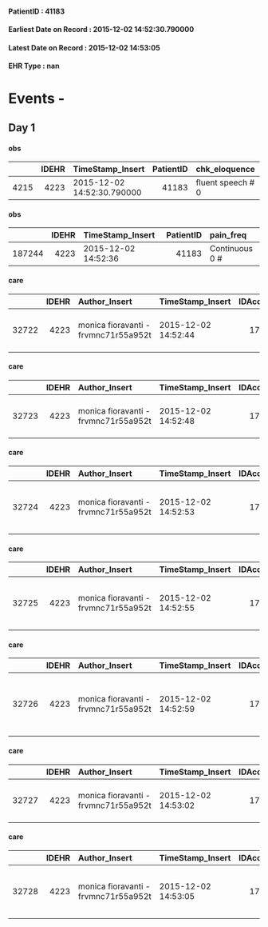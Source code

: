 
#### PatientID : 41183
#### Earliest Date on Record : 2015-12-02 14:52:30.790000
#### Latest Date on Record : 2015-12-02 14:53:05
#### EHR Type : nan

# Events - 

## Day 1

#### obs
|      |   IDEHR | TimeStamp_Insert           |   PatientID | chk_eloquence     | asthenia     | agitation_behavior_freq   | cognitive_state   |
|-----:|--------:|:---------------------------|------------:|:------------------|:-------------|:--------------------------|:------------------|
| 4215 |    4223 | 2015-12-02 14:52:30.790000 |       41183 | fluent speech # 0 | Moderate # 2 | quiet # 0                 | Polished # 2      |

#### obs
|        |   IDEHR | TimeStamp_Insert    |   PatientID | pain_freq      |
|-------:|--------:|:--------------------|------------:|:---------------|
| 187244 |    4223 | 2015-12-02 14:52:36 |       41183 | Continuous 0 # |

#### care
|       |   IDEHR | Author_Insert                        | TimeStamp_Insert    |   IDAccess | EHRType   |   PatientID |   IDTERAPIE_OUTPAT_VIDAS | ds_dose   | opt_via_di_somm   | ds_ora   | dt_data_inizio      |   opt_pregressa |   opt_somm_terapia |   opt_estemporanea |   opt_termina |   opt_somm_in_pompa | opt_farmaco                                 |
|------:|--------:|:-------------------------------------|:--------------------|-----------:|:----------|------------:|-------------------------:|:----------|:------------------|:---------|:--------------------|----------------:|-------------------:|-------------------:|--------------:|--------------------:|:--------------------------------------------|
| 32722 |    4223 | monica fioravanti - frvmnc71r55a952t | 2015-12-02 14:52:44 |      17403 | amb       |       41183 |                    10266 | 1 cp      | oral # 0 = 0      | 08 # 8   | 2015-12-02 00:00:00 |               0 |                  0 |                  0 |             0 |                   0 | verapamil (isoptin 120 mg tablets r) # 1289 |

#### care
|       |   IDEHR | Author_Insert                        | TimeStamp_Insert    |   IDAccess | EHRType   |   PatientID |   IDTERAPIE_OUTPAT_VIDAS | ds_dose   | opt_via_di_somm   | ds_ora               | dt_data_inizio      |   opt_pregressa |   opt_somm_terapia |   opt_estemporanea |   opt_termina |   opt_somm_in_pompa | opt_farmaco                                   |
|------:|--------:|:-------------------------------------|:--------------------|-----------:|:----------|------------:|-------------------------:|:----------|:------------------|:---------------------|:--------------------|----------------:|-------------------:|-------------------:|--------------:|--------------------:|:----------------------------------------------|
| 32723 |    4223 | monica fioravanti - frvmnc71r55a952t | 2015-12-02 14:52:48 |      17403 | amb       |       41183 |                    10267 | 1 cp      | oral # 0 = 0      | 08 # 8; # 24 in need | 2015-12-02 00:00:00 |               0 |                  0 |                  0 |             0 |                   0 | ondansetron (zofran 8 mg tablets gold) # 1017 |

#### care
|       |   IDEHR | Author_Insert                        | TimeStamp_Insert    |   IDAccess | EHRType   |   PatientID |   IDTERAPIE_OUTPAT_VIDAS | ds_dose   | opt_via_di_somm   | ds_ora   | dt_data_inizio      |   opt_pregressa |   opt_somm_terapia |   opt_estemporanea |   opt_termina |   opt_somm_in_pompa | opt_farmaco                                     |
|------:|--------:|:-------------------------------------|:--------------------|-----------:|:----------|------------:|-------------------------:|:----------|:------------------|:---------|:--------------------|----------------:|-------------------:|-------------------:|--------------:|--------------------:|:------------------------------------------------|
| 32724 |    4223 | monica fioravanti - frvmnc71r55a952t | 2015-12-02 14:52:53 |      17403 | amb       |       41183 |                    10268 | 1 cp      | oral # 0 = 0      | 07 # 7   | 2015-12-02 00:00:00 |               0 |                  0 |                  0 |             0 |                   0 | pantoprazole (pantoprazole 40 mg tablets) # 964 |

#### care
|       |   IDEHR | Author_Insert                        | TimeStamp_Insert    |   IDAccess | EHRType   |   PatientID |   IDTERAPIE_OUTPAT_VIDAS | ds_dose   | opt_via_di_somm   | ds_ora          | dt_data_inizio      |   opt_pregressa |   opt_somm_terapia |   opt_estemporanea |   opt_termina |   opt_somm_in_pompa | opt_farmaco                                               |
|------:|--------:|:-------------------------------------|:--------------------|-----------:|:----------|------------:|-------------------------:|:----------|:------------------|:----------------|:--------------------|----------------:|-------------------:|-------------------:|--------------:|--------------------:|:----------------------------------------------------------|
| 32725 |    4223 | monica fioravanti - frvmnc71r55a952t | 2015-12-02 14:52:55 |      17403 | amb       |       41183 |                    10269 | 1 cp      | oral # 0 = 0      | 08 # 8; 20 # 20 | 2015-12-02 00:00:00 |               0 |                  0 |                  0 |             0 |                   0 | oxycodone / naloxone (targin 10 + 5 mg tablets rp) # 1622 |

#### care
|       |   IDEHR | Author_Insert                        | TimeStamp_Insert    |   IDAccess | EHRType   |   PatientID |   IDTERAPIE_OUTPAT_VIDAS | ds_dose   | opt_via_di_somm   | ds_ora       | dt_data_inizio      | ds_note_y                                                |   opt_pregressa |   opt_somm_terapia |   opt_estemporanea |   opt_termina |   opt_somm_in_pompa | opt_farmaco                                                        |
|------:|--------:|:-------------------------------------|:--------------------|-----------:|:----------|------------:|-------------------------:|:----------|:------------------|:-------------|:--------------------|:---------------------------------------------------------|----------------:|-------------------:|-------------------:|--------------:|--------------------:|:-------------------------------------------------------------------|
| 32726 |    4223 | monica fioravanti - frvmnc71r55a952t | 2015-12-02 14:52:59 |      17403 | amb       |       41183 |                    10270 | 1 cp      | oral # 0 = 0      | at need # 24 | 2015-12-02 00:00:00 | date of indication to double if not well controlled pain |               0 |                  0 |                  0 |             0 |                   0 | oxycodone / acetaminophen (depalgos 5 + 325 mg tablets rev) # 1628 |

#### care
|       |   IDEHR | Author_Insert                        | TimeStamp_Insert    |   IDAccess | EHRType   |   PatientID |   IDTERAPIE_OUTPAT_VIDAS |   ds_dose | opt_via_di_somm   | ds_ora   | dt_data_inizio      |   opt_pregressa |   opt_somm_terapia |   opt_estemporanea |   opt_termina |   opt_somm_in_pompa | opt_farmaco                                     |
|------:|--------:|:-------------------------------------|:--------------------|-----------:|:----------|------------:|-------------------------:|----------:|:------------------|:---------|:--------------------|----------------:|-------------------:|-------------------:|--------------:|--------------------:|:------------------------------------------------|
| 32727 |    4223 | monica fioravanti - frvmnc71r55a952t | 2015-12-02 14:53:02 |      17403 | amb       |       41183 |                    10271 |        32 | oral # 0 = 0      | 08 # 8   | 2015-12-02 00:00:00 |               0 |                  0 |                  0 |             0 |                   0 | dexamethasone (soldesam os gtt 0-2% gtt) # 1446 |

#### care
|       |   IDEHR | Author_Insert                        | TimeStamp_Insert    |   IDAccess | EHRType   |   PatientID |   IDTERAPIE_OUTPAT_VIDAS | ds_dose   | opt_via_di_somm   | ds_ora   | dt_data_inizio      |   opt_pregressa |   opt_somm_terapia |   opt_estemporanea |   opt_termina |   opt_somm_in_pompa | opt_farmaco                                       |
|------:|--------:|:-------------------------------------|:--------------------|-----------:|:----------|------------:|-------------------------:|:----------|:------------------|:---------|:--------------------|----------------:|-------------------:|-------------------:|--------------:|--------------------:|:--------------------------------------------------|
| 32728 |    4223 | monica fioravanti - frvmnc71r55a952t | 2015-12-02 14:53:05 |      17403 | amb       |       41183 |                    10272 | 1 cp      | oral # 0 = 0      | 08 # 8   | 2015-12-02 00:00:00 |               0 |                  0 |                  0 |             0 |                   0 | sertraline (100 mg tablets sertraline rev) # 1907 |



